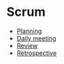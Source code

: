 # Scrum

- [Planning](/wiki/spaces/SOFT/pages/2201649155)
- [Daily meeting](/wiki/spaces/SOFT/pages/2201714696)
- [Review](/wiki/spaces/SOFT/pages/2230648835)
- [Retrospective](/wiki/spaces/SOFT/pages/2230484997)


